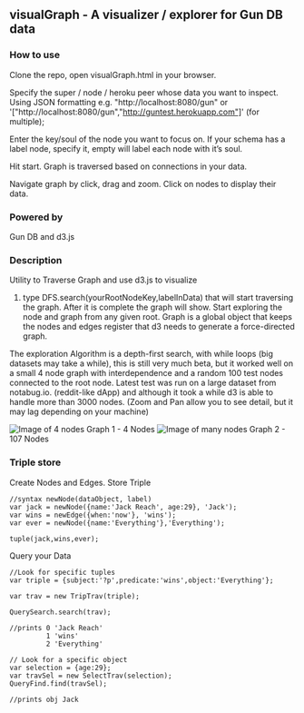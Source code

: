 ## visualGraph - A visualizer / explorer for Gun DB data

### How to use

Clone the repo, open visualGraph.html in your browser.

Specify the super / node / heroku peer whose data you want to inspect.
Using JSON formatting e.g. "http://localhost:8080/gun" or '["http://localhost:8080/gun","http://guntest.herokuapp.com"]' (for multiple);

Enter the key/soul of the node you want to focus on.
If your schema has a label node, specify it, empty will label each node with it’s soul.

Hit start. Graph is traversed based on connections in your data.

Navigate graph by click, drag and zoom.
Click on nodes to display their data.

### Powered by

Gun DB and d3.js


### Description

Utility to Traverse Graph and use d3.js to visualize

1. type DFS.search(yourRootNodeKey,labelInData)
that will start traversing the graph.
After it is complete the graph will show.
Start exploring the node and graph from any given root.
Graph is a global object that keeps the nodes and edges register that d3 needs to generate a force-directed graph.

The exploration Algorithm is a depth-first search, with while loops (big datasets may take a while), this is still very much beta, but it worked well on a small 4 node graph with interdependence and a random 100 test nodes connected to the root node.
Latest test was run on a large dataset from notabug.io. (reddit-like dApp) and although it took a while d3 is able to handle more than 3000 nodes. (Zoom and Pan allow you to see detail, but it may lag depending on your machine)

![Image of 4 nodes](https://i.imgur.com/eHxNnof.png)
Graph 1 - 4 Nodes
![Image of many nodes](https://i.imgur.com/Vap9pQn.png)
Graph 2 - 107 Nodes

### Triple store

Create Nodes and Edges. Store Triple
```
//syntax newNode(dataObject, label)
var jack = newNode({name:'Jack Reach', age:29}, 'Jack');
var wins = newEdge({when:'now'}, 'wins');
var ever = newNode({name:'Everything'},'Everything');

tuple(jack,wins,ever);
```
Query your Data
```
//Look for specific tuples
var triple = {subject:'?p',predicate:'wins',object:'Everything'};

var trav = new TripTrav(triple);

QuerySearch.search(trav);

//prints 0 'Jack Reach'
         1 'wins'
         2 'Everything'

// Look for a specific object
var selection = {age:29};
var travSel = new SelectTrav(selection);
QueryFind.find(travSel);

//prints obj Jack
```

